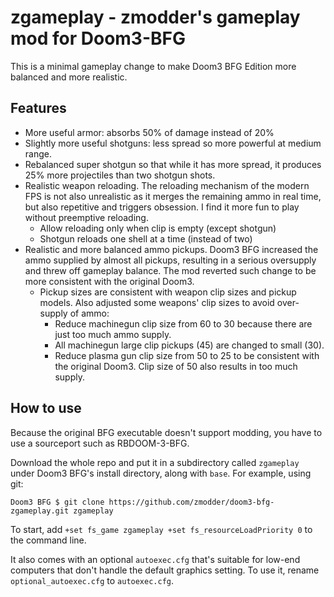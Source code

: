 # zgameplay - zmodder's gameplay mod for Doom3-BFG

This is a minimal gameplay change to make Doom3 BFG Edition more balanced
and more realistic.

## Features

- More useful armor: absorbs 50% of damage instead of 20%
- Slightly more useful shotguns: less spread so more powerful at medium
  range.
- Rebalanced super shotgun so that while it has more spread, it produces
  25% more projectiles than two shotgun shots.
- Realistic weapon reloading.  The reloading mechanism of the modern FPS
  is not also unrealistic as it merges the remaining ammo in real time,
  but also repetitive and triggers obsession.  I find it more fun to play
  without preemptive reloading.
  - Allow reloading only when clip is empty (except shotgun)
  - Shotgun reloads one shell at a time (instead of two)
- Realistic and more balanced ammo pickups.  Doom3 BFG increased the ammo
  supplied by almost all pickups, resulting in a serious oversupply and
  threw off gameplay balance.  The mod reverted such change to be more
  consistent with the original Doom3.
  - Pickup sizes are consistent with weapon clip sizes and pickup models.
    Also adjusted some weapons' clip sizes to avoid over-supply of ammo:
    - Reduce machinegun clip size from 60 to 30 because there are just
      too much ammo supply.
    - All machinegun large clip pickups (45) are changed to small (30).
    - Reduce plasma gun clip size from 50 to 25 to be consistent with
      the original Doom3.  Clip size of 50 also results in too much
      supply.

## How to use

Because the original BFG executable doesn't support modding, you have
to use a sourceport such as RBDOOM-3-BFG.

Download the whole repo and put it in a subdirectory called
`zgameplay` under Doom3 BFG's install directory, along with `base`.
For example, using git:

```
Doom3 BFG $ git clone https://github.com/zmodder/doom3-bfg-zgameplay.git zgameplay
```

To start, add `+set fs_game zgameplay +set fs_resourceLoadPriority 0`
to the command line.

It also comes with an optional `autoexec.cfg` that's suitable for
low-end computers that don't handle the default graphics setting. To
use it, rename `optional_autoexec.cfg` to `autoexec.cfg`.
